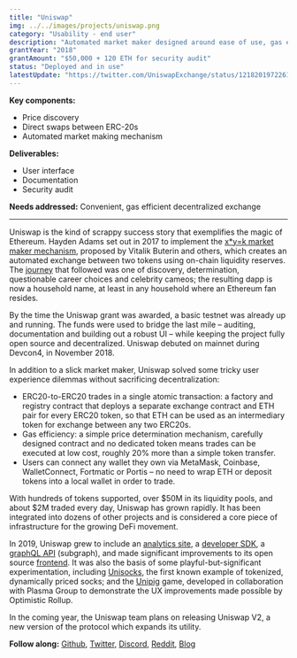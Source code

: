 ```yaml
---
title: "Uniswap"
img: ../../images/projects/uniswap.png
category: "Usability - end user"
description: "Automated market maker designed around ease of use, gas efficiency, and decentralization."
grantYear: "2018"
grantAmount: "$50,000 + 120 ETH for security audit"
status: "Deployed and in use"
latestUpdate: "https://twitter.com/UniswapExchange/status/1218201972261773312"
---
```


**Key components:**

- Price discovery
- Direct swaps between ERC-20s
- Automated market making mechanism

**Deliverables:**

- User interface
- Documentation
- Security audit

**Needs addressed:** Convenient, gas efficient decentralized exchange

---

Uniswap is the kind of scrappy success story that exemplifies the magic of Ethereum. Hayden Adams set out in 2017 to implement the [x\*y=k market maker mechanism](https://ethresear.ch/t/improving-front-running-resistance-of-x-y-k-market-makers/1281), proposed by Vitalik Buterin and others, which creates an automated exchange between two tokens using on-chain liquidity reserves. The [journey](https://medium.com/uniswap/uniswap-birthday-blog-v0-7a91f3f6a1ba) that followed was one of discovery, determination, questionable career choices and celebrity cameos; the resulting dapp is now a household name, at least in any household where an Ethereum fan resides.

By the time the Uniswap grant was awarded, a basic testnet was already up and running. The funds were used to bridge the last mile – auditing, documentation and building out a robust UI – while keeping the project fully open source and decentralized. Uniswap debuted on mainnet during Devcon4, in November 2018.

In addition to a slick market maker, Uniswap solved some tricky user experience dilemmas without sacrificing decentralization:

- ERC20-to-ERC20 trades in a single atomic transaction: a factory and registry contract that deploys a separate exchange contract and ETH pair for every ERC20 token, so that ETH can be used as an intermediary token for exchange between any two ERC20s.
- Gas efficiency: a simple price determination mechanism, carefully designed contract and no dedicated token means trades can be executed at low cost, roughly 20% more than a simple token transfer.
- Users can connect any wallet they own via MetaMask, Coinbase, WalletConnect, Fortmatic or Portis – no need to wrap ETH or deposit tokens into a local wallet in order to trade.

With hundreds of tokens supported, over $50M in its liquidity pools, and about $2M traded every day, Uniswap has grown rapidly. It has been integrated into dozens of other projects and is considered a core piece of infrastructure for the growing DeFi movement.

In 2019, Uniswap grew to include an [analytics site](https://uniswap.info/), a [developer SDK](https://github.com/Uniswap/uniswap-sdk), a [graphQL API](https://github.com/graphprotocol/uniswap-subgraph) (subgraph), and made significant improvements to its open source [frontend](https://uniswap.exchange/swap). It was also the basis of some playful-but-significant experimentation, including [Unisocks](https://unisocks.exchange/), the first known example of tokenized, dynamically priced socks; and the [Unipig](https://unipig.exchange) game, developed in collaboration with Plasma Group to demonstrate the UX improvements made possible by Optimistic Rollup.

In the coming year, the Uniswap team plans on releasing Uniswap V2, a new version of the protocol which expands its utility.

**Follow along:** [Github](https://github.com/Uniswap), [Twitter](https://twitter.com/UniswapExchange), [Discord](https://discordapp.com/invite/Y7TF6QA), [Reddit](https://www.reddit.com/r/UniSwap/), [Blog](https://medium.com/uniswap)
